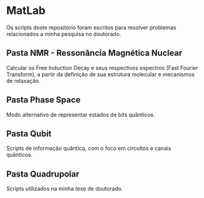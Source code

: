 # MatLab
Os scripts deste repositório foram escritos para resolver problemas relacionados a minha pesquisa no doutorado.

## Pasta NMR - Ressonância Magnética Nuclear 

Calcular os Free Induction Decay e seus respectivos espectros (Fast Fourier Transform), a partir da definição de sua estrutura molecular e mecanismos de relaxação.

## Pasta Phase Space

Modo alternativo de representar estados de bits quânticos.

## Pasta Qubit

Scripts de informação quântica, com o foco em circuitos e canais quânticos.

## Pasta Quadrupolar

Scripts utilizados na minha tese de doutorado.
